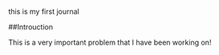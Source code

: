 this is my first journal

##Introuction

This is a very important problem that I have been working on!
